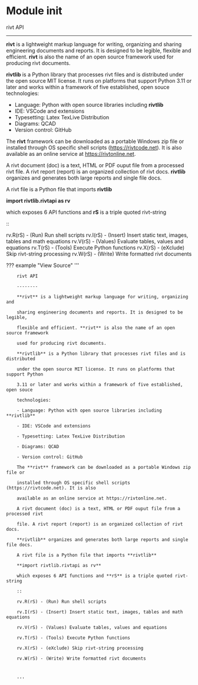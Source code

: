 # Module __init__

rivt API

--------

**rivt** is a lightweight markup language for writing, organizing and
sharing engineering documents and reports. It is designed to be legible,
flexible and efficient. **rivt** is also the name of an open source framework
used for producing rivt documents.

**rivtlib** is a Python library that processes rivt files and is distributed
under the open source MIT license. It runs on platforms that support Python
3.11 or later and works within a framework of five established, open souce
technologies:

- Language: Python with open source libraries including **rivtlib**
- IDE: VSCode and extensions
- Typesetting: Latex TexLive Distribution
- Diagrams: QCAD
- Version control: GitHub

The **rivt** framework can be downloaded as a portable Windows zip file or
installed through OS specific shell scripts (https://rivtcode.net). It is also
available as an online service at https://rivtonline.net.

A rivt document (doc) is a text, HTML or PDF ouput file from a processed rivt
file. A rivt report (report) is an organized collection of rivt docs.
**rivtlib** organizes and generates both large reports and single file docs.

A rivt file is a Python file that imports **rivtlib** 

**import rivtlib.rivtapi as rv**

which exposes 6 API functions and **rS** is a triple quoted rivt-string

::

rv.R(rS) - (Run) Run shell scripts 
rv.I(rS) - (Insert) Insert static text, images, tables and math equations 
rv.V(rS) - (Values) Evaluate tables, values and equations 
rv.T(rS) - (Tools) Execute Python functions
rv.X(rS) - (eXclude) Skip rivt-string processing 
rv.W(rS) - (Write) Write formatted rivt documents

??? example "View Source"
        ''' 

        rivt API

        --------

        **rivt** is a lightweight markup language for writing, organizing and

        sharing engineering documents and reports. It is designed to be legible,

        flexible and efficient. **rivt** is also the name of an open source framework

        used for producing rivt documents.

        **rivtlib** is a Python library that processes rivt files and is distributed

        under the open source MIT license. It runs on platforms that support Python

        3.11 or later and works within a framework of five established, open souce

        technologies:

        - Language: Python with open source libraries including **rivtlib**

        - IDE: VSCode and extensions

        - Typesetting: Latex TexLive Distribution

        - Diagrams: QCAD

        - Version control: GitHub

        The **rivt** framework can be downloaded as a portable Windows zip file or

        installed through OS specific shell scripts (https://rivtcode.net). It is also

        available as an online service at https://rivtonline.net.

        A rivt document (doc) is a text, HTML or PDF ouput file from a processed rivt

        file. A rivt report (report) is an organized collection of rivt docs.

        **rivtlib** organizes and generates both large reports and single file docs.

        A rivt file is a Python file that imports **rivtlib** 

        **import rivtlib.rivtapi as rv**

        which exposes 6 API functions and **rS** is a triple quoted rivt-string

        ::

        rv.R(rS) - (Run) Run shell scripts 

        rv.I(rS) - (Insert) Insert static text, images, tables and math equations 

        rv.V(rS) - (Values) Evaluate tables, values and equations 

        rv.T(rS) - (Tools) Execute Python functions

        rv.X(rS) - (eXclude) Skip rivt-string processing 

        rv.W(rS) - (Write) Write formatted rivt documents 

        

        '''